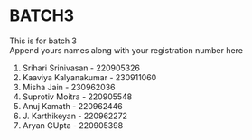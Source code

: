 # BATCH3
This is for batch 3  
Append yours names along with your registration number here

1. Srihari Srinivasan - 220905326
2. Kaaviya Kalyanakumar - 230911060
3. Misha Jain - 230962036
4. Suprotiv Moitra - 220905548
5. Anuj Kamath - 220962446
6. J. Karthikeyan - 220962272
7. Aryan GUpta - 220905398
